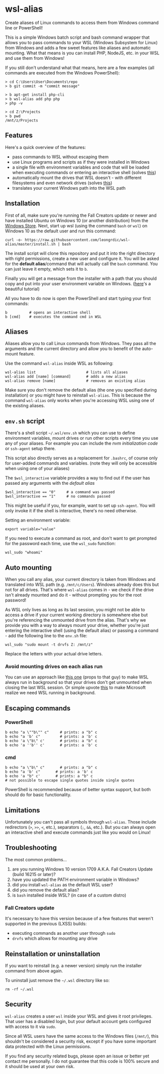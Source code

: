 # wsl-alias

Create aliases of Linux commands to access them from Windows command line or PowerShell!

This is a simple Windows batch script and bash command wrapper that allows you to pass commands to your WSL (Windows Subsystem for Linux) from Windows and adds a few sweet features like aliases and automatic mounting. What that means is you can install PHP, NodeJS, etc. in your WSL and use them from Windows!

If you still don't understand what that means, here are a few examples (all commands are executed from the Windows PowerShell):
```
> cd C:\Users\User\Documents\repo
> b git commit -m "commit message"
```

```
> b apt-get install php-cli
> b wsl-alias add php php
> php -v
```

```
> cd Z:\Projects
> b pwd
/mnt/z/Projects
```

## Features

Here's a quick overview of the features:
-   pass commands to WSL without escaping them
-   use Linux programs and scripts as if they were installed in Windows
-   a single file with environment variables and code that will be loaded when executing commands or entering an interactive shell (solves [this](https://github.com/Microsoft/BashOnWindows/issues/219))
-   automatically mount the drives that WSL doesn't - with different filesystems and even network drives (solves [this](https://superuser.com/a/1133984/413987))
-   translates your current Windows path into the WSL path

## Installation

First of all, make sure you're running the Fall Creators update or newer and have installed Ubuntu on Windows 10 (or another distribution) from the [Windows Store](https://msdn.microsoft.com/en-us/commandline/wsl/install_guide). Next, start up wsl (using the command `bash` or `wsl`) on Windows 10 as the default user and run this command:
```
curl -o- https://raw.githubusercontent.com/leongrdic/wsl-alias/master/install.sh | bash
```
The install script will clone this repository and put it into the right directory with right permissions, create a new user and configure it.
You will be asked for the __default alias__/command that will actually call the `bash` command. You can just leave it empty, which sets it to `b`.

Finally you will get a message from the installer with a path that you should copy and put into your user environment variable on Windows. ([here](https://stackoverflow.com/a/44272417/1830738)'s a beautiful tutorial)

All you have to do now is open the PowerShell and start typing your first commands:
```
b          # opens an interactive shell
b [cmd]    # executes the command cmd in WSL
```

## Aliases
Aliases allow you to call Linux commands from Windows. They pass all the arguments and the current directory and allow you to benefit of the auto-mount feature.

Use the command `wsl-alias` inside WSL as following:
```
wsl-alias list                       # lists all aliases
wsl-alias add [name] [command]       # adds a new alias
wsl-alias remove [name]              # removes an existing alias
```
Make sure you don't remove the default alias (the one you specified during installation) or you might have to reinstall `wsl-alias`. This is because the command `wsl-alias` only works when you're accessing WSL using one of the existing aliases.

## `env.sh` script
There's a shell script `~/.wsl/env.sh` which you can use to define environment variables, mount drives or run other scripts every time you use any of your aliases. For example you can include the _nvm initialization code_ or `ssh-agent` setup there.

This script also directly serves as a replacement for `.bashrc`, of course only for user-added commands and variables. (note they will only be accessible when using one of your aliases)

The `$wsl_interactive` variable provides a way to find out if the user has passed any arguments with the _default alias_
```
$wsl_interactive == "0"     # a command was passed
$wsl_interactive == "1"     # no commands passed
```
This might be useful if you, for example, want to set up `ssh-agent`. You will only invoke it if the shell is interactive, there's no need otherwise.

Setting an environment variable:
```
export variable="value"
```

If you need to execute a command as root, and don't want to get prompted for the password each time, use the `wsl_sudo` function:
```
wsl_sudo "whoami"
```

## Auto mounting
When you call any alias, your current directory is taken from Windows and translated into WSL path (e.g. `/mnt/c/Users`). Windows already does this but not for all drives. That's where `wsl-alias` comes in - we check if the drive isn't already mounted and do it - without prompting you for the root password!

As WSL only lives as long as its last session, you might not be able to access a drive if your current working directory is somewhere else but you're referencing the unmounted drive from the alias. That's why we provide you with a way to always mount your drive, whether you're just entering the interactive shell (using the default alias) or passing a command - add the following line to the `env.sh` file:
```
wsl_sudo "sudo mount -t drvfs Z: /mnt/z"
```
Replace the letters with your actual drive letters.

### Avoid mounting drives on each alias run

You can use an approach like [this one](https://emil.fi/bashwin) (props to that guy) to make WSL always run in background so that your drives don't get unmounted when closing the last WSL session.
Or simple upvote [this](https://wpdev.uservoice.com/forums/266908-command-prompt-console-bash-on-ubuntu-on-windo/suggestions/13653522-consider-enabling-cron-jobs-daemons-and-background) to make Microsoft realize we need WSL running in background.

## Escaping commands
### PowerShell
```
b echo "a \""b\"" c"     # prints: a "b" c
b echo "a 'b' c"         # prints: a 'b' c
b echo 'a \"b\" c'       # prints: a "b" c
b echo 'a ''b'' c'       # prints: a 'b' c
```

### cmd
```
b echo "a \"b\" c"       # prints: a "b" c
b echo "a 'b' c"       # prints: a 'b' c
b echo 'a "b" c'       # prints: a "b" c
# not possible to escape single quotes inside single quotes
```

PowerShell is recommended because of better syntax support, but both should do for basic functionality.

## Limitations
Unfortunately you can't pass all symbols through `wsl-alias`. Those include redirectors (`>`, `>>`, `<`, etc.), separators (`;`, `&&`, etc.). But you can always open an interactive shell and execute commands just like you would on Linux!

## Troubleshooting
The most common problems...
1.  are you running Windows 10 version 1709 A.K.A. Fall Creators Update (build 16215 or later)?
1.  have you updated the PATH environment variable in Windows?
1.  did you install `wsl-alias` as the default WSL user?
1.  did you remove the default alias?
1.  is `bash` installed inside WSL? (in case of a custom distro)

### Fall Creators update
It's necessary to have this version because of a few features that weren't supported in the previous (LXSS) builds:
-   executing commands as another user through `sudo`
-   `drvfs` which allows for mounting any drive

## Reinstallation or uninstallation
If you want to reinstall (e.g. a newer version) simply run the installer command from above again.

To uninstall just remove the `~/.wsl` directory like so:
```
rm -rf ~/.wsl
```

## Security
`wsl-alias` creates a user `wsl` inside your WSL and gives it root privileges. That user has a disabled login, but your default account gets configured with access to it via `sudo`.

Since all WSL users have the same access to the Windows files (`/mnt/`), this shouldn't be considered a security risk, except if you have some important data protected with the Linux permissions.

If you find any security related bugs, please open an issue or better yet contact me personally. I do not guarantee that this code is 100% secure and it should be used at your own risk.
